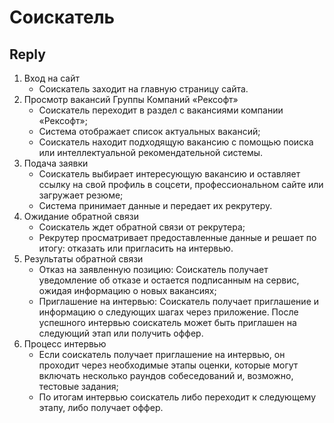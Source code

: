 # Соискатель

## Reply
1. Вход на сайт
   - Соискатель заходит на главную страницу сайта.
2. Просмотр вакансий Группы Компаний «Рексофт»
   - Соискатель переходит в раздел с вакансиями компании «Рексофт»;
   - Система отображает список актуальных вакансий;
   - Соискатель находит подходящую вакансию с помощью поиска или интеллектуальной рекомендательной системы.
3. Подача заявки
   - Соискатель выбирает интересующую вакансию и оставляет ссылку на свой профиль в соцсети, профессиональном сайте или загружает резюме;
   - Система принимает данные и передает их рекрутеру.
4. Ожидание обратной связи
   - Соискатель ждет обратной связи от рекрутера;
   - Рекрутер просматривает предоставленные данные и решает по итогу: отказать или пригласить на интервью.
5. Результаты обратной связи
   - Отказ на заявленную позицию: Соискатель получает уведомление об отказе и остается подписанным на сервис, ожидая информацию о новых вакансиях;
   - Приглашение на интервью: Соискатель получает приглашение и информацию о следующих шагах через приложение. После успешного интервью соискатель может быть приглашен на следующий этап или получить оффер.
6. Процесс интервью
   - Если соискатель получает приглашение на интервью, он проходит через необходимые этапы оценки, которые могут включать несколько раундов собеседований и, возможно, тестовые задания;
   - По итогам интервью соискатель либо переходит к следующему этапу, либо получает оффер.